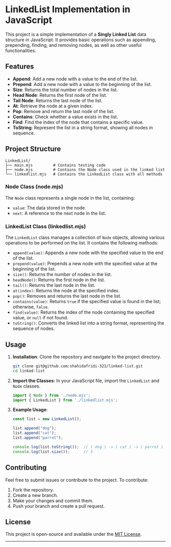 # LinkedList Implementation in JavaScript

This project is a simple implementation of a **Singly Linked List** data structure in JavaScript. It provides basic operations such as appending, prepending, finding, and removing nodes, as well as other useful functionalities.

## Features

- **Append**: Add a new node with a value to the end of the list.
- **Prepend**: Add a new node with a value to the beginning of the list.
- **Size**: Returns the total number of nodes in the list.
- **Head Node**: Returns the first node of the list.
- **Tail Node**: Returns the last node of the list.
- **At**: Retrieve the node at a given index.
- **Pop**: Remove and return the last node of the list.
- **Contains**: Check whether a value exists in the list.
- **Find**: Find the index of the node that contains a specific value.
- **ToString**: Represent the list in a string format, showing all nodes in sequence.

## Project Structure

```plaintext
LinkedList/
├── main.mjs         # Contains testing code 
├── node.mjs         # Contains the Node class used in the linked list
└── linkedlist.mjs   # Contains the LinkedList class with all methods
```

### Node Class (node.mjs)

The `Node` class represents a single node in the list, containing:
- `value`: The data stored in the node.
- `next`: A reference to the next node in the list.

### LinkedList Class (linkedlist.mjs)

The `LinkedList` class manages a collection of `Node` objects, allowing various operations to be performed on the list. It contains the following methods:

- `append(value)`: Appends a new node with the specified value to the end of the list.
- `prepend(value)`: Prepends a new node with the specified value at the beginning of the list.
- `size()`: Returns the number of nodes in the list.
- `headNode()`: Returns the first node in the list.
- `tail()`: Returns the last node in the list.
- `at(index)`: Returns the node at the specified index.
- `pop()`: Removes and returns the last node in the list.
- `contains(value)`: Returns `true` if the specified value is found in the list; otherwise, `false`.
- `find(value)`: Returns the index of the node containing the specified value, or `null` if not found.
- `toString()`: Converts the linked list into a string format, representing the sequence of nodes.

## Usage

1. **Installation**: Clone the repository and navigate to the project directory.
   ```bash
   git clone git@github.com:shahidafridi-321/linked-list.git
   cd linked-list
   ```

2. **Import the Classes**: In your JavaScript file, import the `LinkedList` and `Node` classes.
   ```javascript
   import { Node } from './node.mjs';
   import { LinkedList } from './linkedlist.mjs';
   ```

3. **Example Usage**:
   ```javascript
   const list = new LinkedList();

   list.append("dog");
   list.append("cat");
   list.append("parrot");

   console.log(list.toString());  // ( dog ) -> ( cat ) -> ( parrot ) -> null
   console.log(list.size());      // 3
   ```

## Contributing

Feel free to submit issues or contribute to the project. To contribute:

1. Fork the repository.
2. Create a new branch.
3. Make your changes and commit them.
4. Push your branch and create a pull request.

## License

This project is open-source and available under the [MIT License](LICENSE).

---
